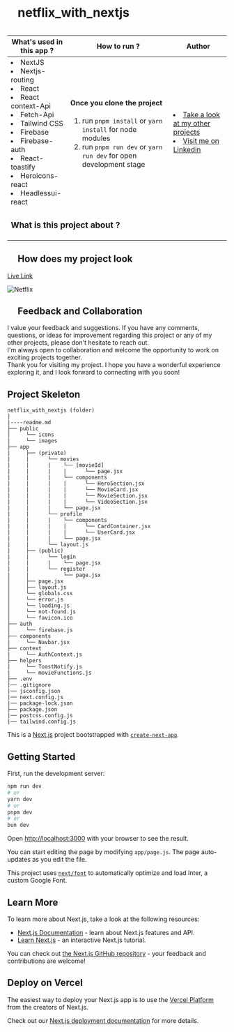<div id="user-content-toc">
  <ul align="left">
    <summary><h1 style="display: inline-block">netflix_with_nextjs</h1></summary>
  </ul>
</div>

<table>
   <thead>
        <tr>
            <th>What's used in this app ?</th>
            <th>How to run ?</th>
            <th>Author</th>
        </tr>
    </thead>
  <tbody>
  <tr>
    <td> 
      <li> NextJS  
      <li> Nextjs-routing
      <li> React 
      <li> React context-Api 
      <li> Fetch-Api
      <li> Tailwind CSS
      <li> Firebase
      <li> Firebase-auth 
      <li> React-toastify  
      <li> Heroicons-react 
      <li> Headlessui-react
    </td>
    <td>  <h4>Once you clone the project</h4>  
      
 1) run  `pnpm install`  or `yarn install` for node modules
 2) run `pnpm run dev` or `yarn run dev` for open development stage
   </td>
    <td> <li> <a href="https://github.com/kaplanh" target="_blank">Take a look at my other projects</a> <li> <a href="https://www.linkedin.com/in/kaplan-h/" target="_blank">Visit me on Linkedin</a> 
  </tr>
  <tr>
    <td colspan="3"><h3>What is this project about ?</h3> 
<p>

</p>
    </td>
  </tr>
      </tbody>
</table>

<div id="user-content-toc">
  <ul align="left">
    <summary><h2>How does my project look</h2></summary>
  </ul>
</div>

[Live Link](https://netflix-with-nextjs.vercel.app/movies)

![Netflix]("https://github.com/kaplanh/markdown-here/raw/master/public/images/netflix-nextjs.gif")

<div id="user-content-toc">
  <ul align="left">
    <summary><h2>Feedback and Collaboration</h2></summary>
  </ul>
</div>
I value your feedback and suggestions. If you have any comments, questions, or ideas for improvement regarding this project or any of my other projects, please don't hesitate to reach out.<br>
I'm always open to collaboration and welcome the opportunity to work on exciting projects together.<br>
Thank you for visiting my project. I hope you have a wonderful experience exploring it, and I look forward to connecting with you soon!

## Project Skeleton

```
netflix_with_nextjs (folder)
|
|----readme.md
├── public
│     └── icons
|     └── images
├── app
|     ├── (private)
|     |      └── movies
|     |      |    └── [movieId]
|     |      |    |      └── page.jsx
|     |      |    └── components
|     |      |    |      └── HeroSection.jsx
|     |      |    |      └── MovieCard.jsx
|     |      |    |      └── MovieSection.jsx
|     |      |    |      └── VideoSection.jsx
|     |      |    └── page.jsx
|     |      └── profile
|     |      |    └── components
|     |      |    |      └── CardContainer.jsx
|     |      |    |      └── UserCard.jsx
|     |      |    └── page.jsx
|     |      └── layout.js
|     ├── (public)
|     |      └── login
|     |      |    └── page.jsx
|     |      └── register
|     |           └── page.jsx
│     ├── page.jsx
│     ├── layout.js
│     └── globals.css
│     └── error.js
│     └── loading.js
│     └── not-found.js
│     └── favicon.ico
├── auth
│     └── firebase.js
├── components
|     └── Navbar.jsx
├── context
|     └── AuthContext.js
├── helpers
|     └── ToastNotify.js
|     └── movieFunctions.js
├── .env
|── .gitignore
|── jsconfig.json
|── next.config.js
|── package-lock.json
├── package.json
|── postcss.config.js
|── tailwind.config.js
```

This is a [Next.js](https://nextjs.org/) project bootstrapped with [`create-next-app`](https://github.com/vercel/next.js/tree/canary/packages/create-next-app).

## Getting Started

First, run the development server:

```bash
npm run dev
# or
yarn dev
# or
pnpm dev
# or
bun dev
```

Open [http://localhost:3000](http://localhost:3000) with your browser to see the result.

You can start editing the page by modifying `app/page.js`. The page auto-updates as you edit the file.

This project uses [`next/font`](https://nextjs.org/docs/basic-features/font-optimization) to automatically optimize and load Inter, a custom Google Font.

## Learn More

To learn more about Next.js, take a look at the following resources:

-   [Next.js Documentation](https://nextjs.org/docs) - learn about Next.js features and API.
-   [Learn Next.js](https://nextjs.org/learn) - an interactive Next.js tutorial.

You can check out [the Next.js GitHub repository](https://github.com/vercel/next.js/) - your feedback and contributions are welcome!

## Deploy on Vercel

The easiest way to deploy your Next.js app is to use the [Vercel Platform](https://vercel.com/new?utm_medium=default-template&filter=next.js&utm_source=create-next-app&utm_campaign=create-next-app-readme) from the creators of Next.js.

Check out our [Next.js deployment documentation](https://nextjs.org/docs/deployment) for more details.
